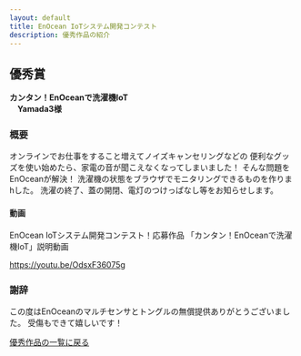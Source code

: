 ```yaml
---
layout: default
title: EnOcean IoTシステム開発コンテスト
description: 優秀作品の紹介
---
```


## 優秀賞

**カンタン！EnOceanで洗濯機IoT**  
　**Yamada3様**

<!-- この行以降を自由に編集してください！ -->

### 概要
オンラインでお仕事をすること増えてノイズキャンセリングなどの
便利なグッズを使い始めたら、家電の音が聞こえなくなってしまいました！
そんな問題をEnOceanが解決！
洗濯機の状態をブラウザでモニタリングできるものを作りまhした。
洗濯の終了、蓋の開閉、電灯のつけっぱなし等をお知らせします。

#### 動画

EnOcean IoTシステム開発コンテスト！応募作品
「カンタン！EnOceanで洗濯機IoT」説明動画

https://youtu.be/OdsxF36075g

### 謝辞

この度はEnOceanのマルチセンサとトングルの無償提供ありがとうございました。
受傷もできて嬉しいです！


<!-- 以下の行は残してください！ -->
[優秀作品の一覧に戻る](index)
